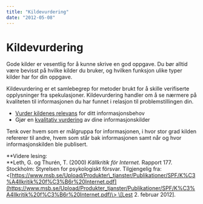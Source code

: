```yaml
---
title: "Kildevurdering"
date: "2012-05-08"
---
```


# Kildevurdering

Gode kilder er vesentlig for å kunne skrive en god oppgave. Du bør alltid være bevisst på hvilke kilder du bruker, og hvilken funksjon ulike typer kilder har for din oppgave.

Kildevurdering er et samlebegrep for metoder brukt for å skille verifiserte opplysninger fra spekulasjoner. Kildevurdering handler om å se nærmere på kvaliteten til informasjonen du har funnet i relasjon til problemstillingen din.

- [Vurder kildenes relevans](/kildebruk-og-referanser/kildevurdering/vurdering-av-relevans/ "Vurdering av relevans") for ditt informasjonsbehov
- Gjør en [kvalitativ vurdering](/kildebruk-og-referanser/kildevurdering/kvalitative-vurderinger/ "Kvalitative vurderinger") av dine informasjonskilder

Tenk over hvem som er målgruppa for informasjonen, i hvor stor grad kilden refererer til andre, hvem som står bak informasjonen samt når og hvor informasjonskilden ble publisert.

**Videre lesing:  
**Leth, G. og Thurén, T. (2000) _Källkritik för Internet._ Rapport 177. Stockholm: Styrelsen for psykologiskt försvar. Tilgjengelig fra: <[https://www.msb.se/Upload/Produkter\_tjanster/Publikationer/SPF/K%C3%A4llkritik%20f%C3%B6r%20Internet.pdf](https://www.msb.se/Upload/Produkter_tjanster/Publikationer/SPF/K%C3%A4llkritik%20f%C3%B6r%20Internet.pdf)\> \[Lest 2. februar 2012\].
